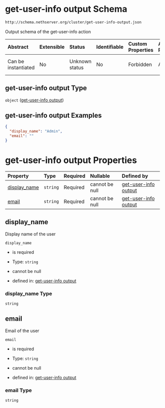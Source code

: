 # get-user-info output Schema

```txt
http://schema.nethserver.org/cluster/get-user-info-output.json
```

Output schema of the get-user-info action

| Abstract            | Extensible | Status         | Identifiable | Custom Properties | Additional Properties | Access Restrictions | Defined In                                                                            |
| :------------------ | :--------- | :------------- | :----------- | :---------------- | :-------------------- | :------------------ | :------------------------------------------------------------------------------------ |
| Can be instantiated | No         | Unknown status | No           | Forbidden         | Allowed               | none                | [get-user-info-output.json](cluster/get-user-info-output.json "open original schema") |

## get-user-info output Type

`object` ([get-user-info output](get-user-info-output.md))

## get-user-info output Examples

```json
{
  "display_name": "Admin",
  "email": ""
}
```

# get-user-info output Properties

| Property                       | Type     | Required | Nullable       | Defined by                                                                                                                                                        |
| :----------------------------- | :------- | :------- | :------------- | :---------------------------------------------------------------------------------------------------------------------------------------------------------------- |
| [display\_name](#display_name) | `string` | Required | cannot be null | [get-user-info output](get-user-info-output-properties-display_name.md "http://schema.nethserver.org/cluster/get-user-info-output.json#/properties/display_name") |
| [email](#email)                | `string` | Required | cannot be null | [get-user-info output](get-user-info-output-properties-email.md "http://schema.nethserver.org/cluster/get-user-info-output.json#/properties/email")               |

## display\_name

Display name of the user

`display_name`

* is required

* Type: `string`

* cannot be null

* defined in: [get-user-info output](get-user-info-output-properties-display_name.md "http://schema.nethserver.org/cluster/get-user-info-output.json#/properties/display_name")

### display\_name Type

`string`

## email

Email of the user

`email`

* is required

* Type: `string`

* cannot be null

* defined in: [get-user-info output](get-user-info-output-properties-email.md "http://schema.nethserver.org/cluster/get-user-info-output.json#/properties/email")

### email Type

`string`
